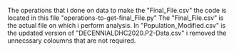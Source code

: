 The operations that i done on data to make the "Final_File.csv" the code is located in this file "operations-to-get-final_File.py"
The "Final_File.csv" is the actual file on which i perform analysis.
In "Population_Modified.csv" is the updated version of "DECENNIALDHC2020.P2-Data.csv" i removed the unnecssary coloumns that are not required. 
